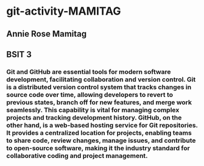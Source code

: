 # git-activity-MAMITAG

## Annie Rose Mamitag
## BSIT 3

### Git and GitHub are essential tools for modern software development, facilitating collaboration and version control. Git is a distributed version control system that tracks changes in source code over time, allowing developers to revert to previous states, branch off for new features, and merge work seamlessly. This capability is vital for managing complex projects and tracking development history. GitHub, on the other hand, is a web-based hosting service for Git repositories. It provides a centralized location for projects, enabling teams to share code, review changes, manage issues, and contribute to open-source software, making it the industry standard for collaborative coding and project management.

